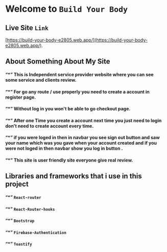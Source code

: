 # Welcome to `Build Your Body`

## Live Site `Link`

[https://build-your-body-e2805.web.app/](https://build-your-body-e2805.web.app/).

## About Something About My Site
 #### “*” This is Independent service provider website where you can see some service and clients review.
 #### “*” For go any route / use properly you need to create a account in register page.
  #### “*” Without log in you won't be able to go checkout page.
 #### “*” After one Time you create a account next time you just need to login don't need to create account every time.
 #### “*” if you were loged in then in navbar you see sign out button and saw your name which was you gave when your account created and if you were not loged in then navbar show you log in button .
 #### “*” This site is user friendly site everyone give real review.

 ## Libraries and  frameworks that i use in this project 
 #### “*” `React-router` 
 #### “*” `React-Router-hooks` 
 #### “*” `Bootstrap` 
 #### “*” `Firebase-Authentication`
 #### “*” `Toastify`